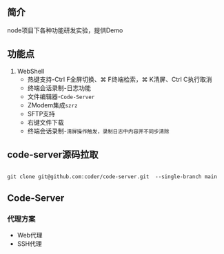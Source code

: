 ## 简介

node项目下各种功能研发实验，提供Demo

## 功能点
1. WebShell
    - 热键支持-Ctrl F全屏切换、⌘ F终端检索，⌘ K清屏、Ctrl C执行取消
    - 终端会话录制-日志功能
    - 文件编辑器-`Code-Server`
    - ZModem集成`szrz`
    - SFTP支持
    - 右键文件下载
    - 终端会话录制-`清屏操作触发，录制日志中内容并不同步清除`
   
## code-server源码拉取

```shell

git clone git@github.com:coder/code-server.git  --single-branch main

```

## Code-Server

### 代理方案
- Web代理
- SSH代理